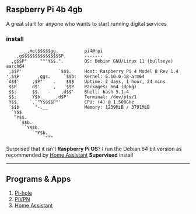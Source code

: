 ## Raspberry Pi 4b 4gb

A great start for anyone who wants to start running digital services

### install
```shell
       _,met$$$$$gg.          pi4@rpi
    ,g$$$$$$$$$$$$$$$P.       -------
  ,g$$P"     """Y$$.".        OS: Debian GNU/Linux 11 (bullseye) aarch64
 ,$$P'              `$$$.     Host: Raspberry Pi 4 Model B Rev 1.4
',$$P       ,ggs.     `$$b:   Kernel: 5.10.0-18-arm64
`d$$'     ,$P"'   .    $$$    Uptime: 2 days, 1 hour, 24 mins
 $$P      d$'     ,    $$P    Packages: 664 (dpkg)
 $$:      $$.   -    ,d$$'    Shell: bash 5.1.4
 $$;      Y$b._   _,d$P'      Terminal: /dev/pts/1
 Y$$.    `.`"Y$$$$P"'         CPU: (4) @ 1.500GHz
 `$$b      "-.__              Memory: 1239MiB / 3791MiB
  `Y$$
   `Y$$.
     `$$b.
       `Y$$b.
          `"Y$b._
              `"""
```

Surprised that it isn't **Raspberry Pi OS**? I run the Debian 64 bit version as recommended by [Home Assistant](%F0%9F%93%81developer/Home%20Lab%20%F0%9F%8F%A0/Home%20Assistant.md) **Supervised** install

---
## Programs & Apps
1. [Pi-hole](%F0%9F%93%81developer/Home%20Lab%20%F0%9F%8F%A0/Pi-hole.md)
2. [PiVPN](%F0%9F%93%81developer/Home%20Lab%20%F0%9F%8F%A0/PiVPN.md)
3. [Home Assistant](%F0%9F%93%81developer/Home%20Lab%20%F0%9F%8F%A0/Home%20Assistant.md)